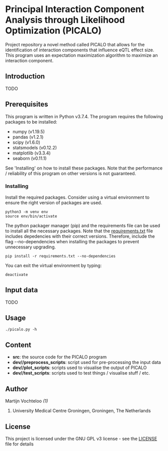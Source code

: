 # Principal Interaction Component Analysis through Likelihood Optimization (PICALO)
Project repository a novel method called PICALO that allows for the identification of interaction components that influence eQTL effect size. This program uses an expectation maximization algorithm to maximize an interaction component. 

## Introduction

TODO

## Prerequisites  

This program is written in Python v3.7.4. The program requires the following packages to be installed:  

 * numpy (v1.19.5)
 * pandas (v1.2.1) 
 * scipy (v1.6.0)
 * statsmodels (v0.12.2)
 * matplotlib (v3.3.4)
 * seaborn (v0.11.1)

See 'Installing' on how to install these packages. Note that the performance / reliability of this program on other versions is not guaranteed.

### Installing  

Install the required packages. Consider using a virtual environment to ensure the right version of packages are used.
```  
python3 -m venv env
source env/bin/activate
```

The python packager manager (pip) and the requirements file can be used to install all the necessary packages. Note that the [requirements.txt](requirements.txt) file includes depedencies with their correct versions. Therefore, include the flag --no-dependencies when installing the packages to prevent unnecessary upgrading. 
```  
pip install -r requirements.txt --no-dependencies
```

You can exit the virtual environment by typing:
```  
deactivate
```

## Input data

TODO

## Usage  

```  
./picalo.py -h
```  
  

## Content

 * **src**: the source code for the PICALO program
 * **dev/<Dataset>/preprocess_scripts**: script used for pre-processing the input data
 * **dev/<Dataset>/plot_scripts**: scripts used to visualise the output of PICALO
 * **dev/<Dataset>/test_scripts**: scripts used to test things / visualise stuff / etc.


## Author  

Martijn Vochteloo *(1)*

1. University Medical Centre Groningen, Groningen, The Netherlands

## License  

This project is licensed under the GNU GPL v3 license - see the [LICENSE](LICENSE) file for details

